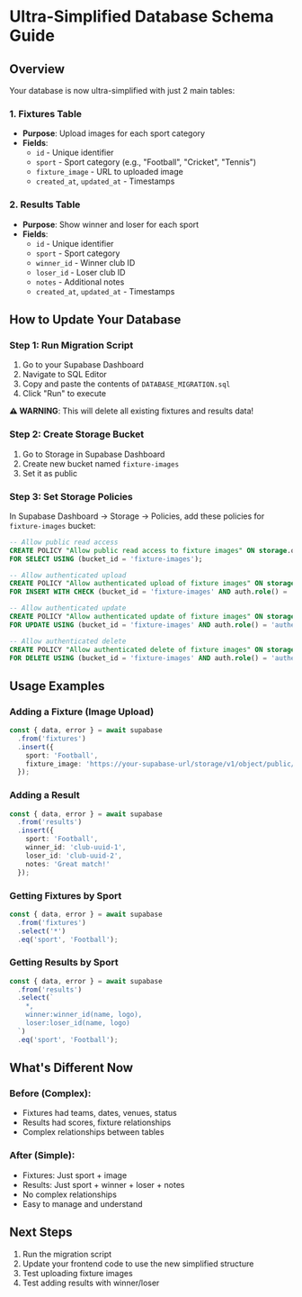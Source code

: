 # Ultra-Simplified Database Schema Guide

## Overview
Your database is now ultra-simplified with just 2 main tables:

### 1. Fixtures Table
- **Purpose**: Upload images for each sport category
- **Fields**:
  - `id` - Unique identifier
  - `sport` - Sport category (e.g., "Football", "Cricket", "Tennis")
  - `fixture_image` - URL to uploaded image
  - `created_at`, `updated_at` - Timestamps

### 2. Results Table
- **Purpose**: Show winner and loser for each sport
- **Fields**:
  - `id` - Unique identifier
  - `sport` - Sport category
  - `winner_id` - Winner club ID
  - `loser_id` - Loser club ID
  - `notes` - Additional notes
  - `created_at`, `updated_at` - Timestamps

## How to Update Your Database

### Step 1: Run Migration Script
1. Go to your Supabase Dashboard
2. Navigate to SQL Editor
3. Copy and paste the contents of `DATABASE_MIGRATION.sql`
4. Click "Run" to execute

**⚠️ WARNING**: This will delete all existing fixtures and results data!

### Step 2: Create Storage Bucket
1. Go to Storage in Supabase Dashboard
2. Create new bucket named `fixture-images`
3. Set it as public

### Step 3: Set Storage Policies
In Supabase Dashboard → Storage → Policies, add these policies for `fixture-images` bucket:

```sql
-- Allow public read access
CREATE POLICY "Allow public read access to fixture images" ON storage.objects 
FOR SELECT USING (bucket_id = 'fixture-images');

-- Allow authenticated upload
CREATE POLICY "Allow authenticated upload of fixture images" ON storage.objects 
FOR INSERT WITH CHECK (bucket_id = 'fixture-images' AND auth.role() = 'authenticated');

-- Allow authenticated update
CREATE POLICY "Allow authenticated update of fixture images" ON storage.objects 
FOR UPDATE USING (bucket_id = 'fixture-images' AND auth.role() = 'authenticated');

-- Allow authenticated delete
CREATE POLICY "Allow authenticated delete of fixture images" ON storage.objects 
FOR DELETE USING (bucket_id = 'fixture-images' AND auth.role() = 'authenticated');
```

## Usage Examples

### Adding a Fixture (Image Upload)
```typescript
const { data, error } = await supabase
  .from('fixtures')
  .insert({
    sport: 'Football',
    fixture_image: 'https://your-supabase-url/storage/v1/object/public/fixture-images/football-fixture.jpg'
  });
```

### Adding a Result
```typescript
const { data, error } = await supabase
  .from('results')
  .insert({
    sport: 'Football',
    winner_id: 'club-uuid-1',
    loser_id: 'club-uuid-2',
    notes: 'Great match!'
  });
```

### Getting Fixtures by Sport
```typescript
const { data, error } = await supabase
  .from('fixtures')
  .select('*')
  .eq('sport', 'Football');
```

### Getting Results by Sport
```typescript
const { data, error } = await supabase
  .from('results')
  .select(`
    *,
    winner:winner_id(name, logo),
    loser:loser_id(name, logo)
  `)
  .eq('sport', 'Football');
```

## What's Different Now

### Before (Complex):
- Fixtures had teams, dates, venues, status
- Results had scores, fixture relationships
- Complex relationships between tables

### After (Simple):
- Fixtures: Just sport + image
- Results: Just sport + winner + loser + notes
- No complex relationships
- Easy to manage and understand

## Next Steps
1. Run the migration script
2. Update your frontend code to use the new simplified structure
3. Test uploading fixture images
4. Test adding results with winner/loser
